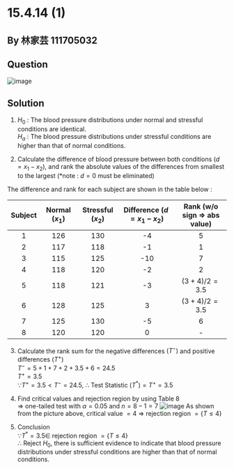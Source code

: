 # 15.4.14 (1)

## By 林家芸 111705032

## Question
![image](https://github.com/HWTeng-Course/202402-Statistics/assets/162258837/ad5a3f7d-2f90-43b1-a8ef-076fd11b8360)

## Solution
1. $H_0$ : The blood pressure distributions under normal and stressful conditions are identical. <br>
   $H_a$ : The blood pressure distributions under stressful conditions are higher than that of normal conditions.

2. Calculate the difference of blood pressure between both conditions $(d = x_1 - x_2)$, and rank the absolute values of the differences from smallest to the largest (*note : $d = 0$ must be eliminated)

The difference and rank for each subject are shown in the table below :

| Subject | Normal $(x_1)$ | Stressful $(x_2)$ | Difference $(d = x_1 - x_2)$ | Rank (w/o sign ⇒ abs value) |
| :-----: | :------------: | :---------------: | :--------------------------: | :--------------------------: |
| 1       | 126            | 130               | -4                           | 5                            |
| 2       | 117            | 118               | -1                           | 1                            |
| 3       | 115            | 125               | -10                          | 7                            |
| 4       | 118            | 120               | -2                           | 2                            |
| 5       | 118            | 121               | -3                           | $(3 + 4)/2 = 3.5$            |
| 6       | 128            | 125               | 3                            | $(3 + 4)/2 = 3.5$            |
| 7       | 125            | 130               | -5                           | 6                            |
| 8       | 120            | 120               | 0                            | -                            |

3. Calculate the rank sum for the negative differences $(T^-)$ and positive differences $(T^+)$ <br>
$T^- = 5 + 1 + 7 + 2 + 3.5 + 6 = 24.5$ <br>
$T^+ = 3.5$ <br>
$\because T^+ = 3.5 < T^- = 24.5,\ \therefore$ Test Statistic $(T^*) = T^+ = 3.5$

4. Find critical values and rejection region by using Table 8 <br>
   ⇒ one-tailed test with $\alpha = 0.05$ and $n = 8 - 1 = 7$
![image](https://github.com/HWTeng-Course/202402-Statistics/assets/162258837/e193e19e-c059-4146-baef-34db4e514e2e)
   As shown from the picture above, critical value $= 4$ ⇒ rejection region $`= \{T \leq 4\}`$

5. Conclusion <br>
   $\because T^* = 3.5 \in$ rejection region $`= \{T \leq 4\}`$ <br>
   $\therefore$ Reject $H_0,$ there is sufficient evidence to indicate that blood pressure distributions under stressful conditions are higher than that of normal conditions.
